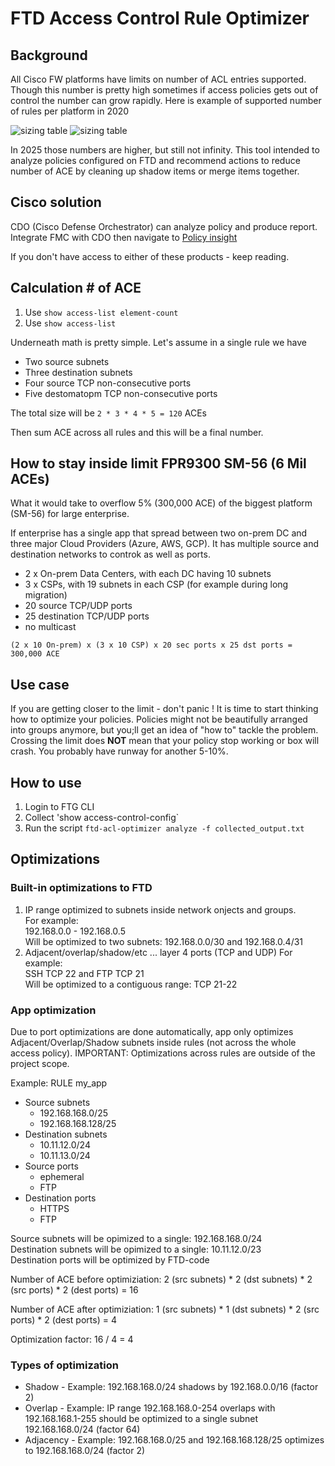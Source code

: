 # FTD Access Control Rule Optimizer

## Background

All Cisco FW platforms have limits on number of ACL entries supported. Though this number is pretty high sometimes if access policies gets out of control the number can grow rapidly. Here is example of supported number of rules per platform in 2020 

![sizing table](https://community.cisco.com/t5/image/serverpage/image-id/73366iEAEB138EA42D44C4/image-size/large?v=v2&px=999)
![sizing table](https://community.cisco.com/t5/image/serverpage/image-id/73367iD1CD3E25A3ECE12C/image-size/large?v=v2&px=999)

In 2025 those numbers are higher, but still not infinity. This tool intended to analyze policies configured on FTD and recommend actions to reduce number of ACE by cleaning up shadow items or merge items together.

## Cisco solution

CDO (Cisco Defense Orchestrator) can analyze policy and produce report. Integrate FMC with CDO then navigate to [Policy insight](https://docs.defenseorchestrator.com/?cid=manage_ftd#!t-policy-insights-.html)

If you don't have access to either of these products - keep reading.

## Calculation # of ACE

1. Use `show access-list element-count`
2. Use `show access-list`

Underneath math is pretty simple. Let's assume in a single rule we have
* Two source subnets
* Three destination subnets
* Four source TCP non-consecutive ports
* Five destomatopm TCP non-consecutive ports

The total size will be `2 * 3 * 4 * 5 = 120` ACEs

Then sum ACE across all rules and this will be a final number. 

## How to stay inside limit FPR9300 SM-56 (6 Mil ACEs)

What it would take to overflow 5% (300,000 ACE) of the biggest platform (SM-56) for large enterprise.

If enterprise has a single app that spread between two on-prem DC and three major Cloud Providers (Azure, AWS, GCP). It has multiple source and destination networks to controk as well as ports. 
* 2 x On-prem Data Centers, with each DC having 10 subnets
* 3 x CSPs, with 19 subnets in each CSP (for example during long migration)
* 20 source TCP/UDP ports
* 25 destination TCP/UDP ports
* no multicast

`(2 x 10 On-prem) x (3 x 10 CSP) x 20 sec ports x 25 dst ports = 300,000 ACE`

## Use case 

If you are getting closer to the limit - don't panic ! It is time to start thinking how to optimize your policies. Policies might not be beautifully arranged into groups anymore, but you;ll get an idea of "how to" tackle the problem. Crossing the limit does **NOT** mean that your policy stop working or box will crash. You probably have runway for another 5-10%. 

## How to use

1. Login to FTG CLI
2. Collect 'show access-control-config`
3. Run the script `ftd-acl-optimizer analyze -f collected_output.txt`

## Optimizations

### Built-in optimizations to FTD

1. IP range optimized to subnets inside network onjects and groups.  
   For example:  
   192.168.0.0 - 192.168.0.5  
   Will be optimized to two subnets: 192.168.0.0/30 and 192.168.0.4/31  
2. Adjacent/overlap/shadow/etc ... layer 4 ports (TCP and UDP)
   For example:  
   SSH TCP 22  and FTP TCP 21  
   Will be optimized to a contiguous range:
   TCP 21-22

### App optimization

Due to port optimizations are done automatically, app only optimizes Adjacent/Overlap/Shadow subnets inside rules (not across the whole access policy).
IMPORTANT: Optimizations across rules are outside of the project scope.

Example: RULE my_app
- Source subnets
  - 192.168.168.0/25
  - 192.168.168.128/25
- Destination subnets
  - 10.11.12.0/24
  - 10.11.13.0/24
- Source ports
  - ephemeral
  - FTP
- Destination ports
  - HTTPS
  - FTP
  
Source subnets will be opimized to a single: 192.168.168.0/24  
Destination subnets will be opimized to a single: 10.11.12.0/23  
Destination ports will be optimized by FTD-code
   
Number of ACE before optimiziation: 
2 (src subnets) * 2 (dst subnets) * 2 (src ports) * 2 (dest ports) = 16

Number of ACE after optimiziation: 
1 (src subnets) * 1 (dst subnets) * 2 (src ports) * 2 (dest ports) = 4

Optimization factor: 16 / 4 = 4 

### Types of optimization

* Shadow - Example: 192.168.168.0/24 shadows by 192.168.0.0/16 (factor 2)
* Overlap - Example: IP range 192.168.168.0-254 overlaps with 192.168.168.1-255 should be optimized to a single subnet 192.168.168.0/24 (factor 64)
* Adjacency - Example: 192.168.168.0/25 and 192.168.168.128/25 optimizes to 192.168.168.0/24 (factor 2)


